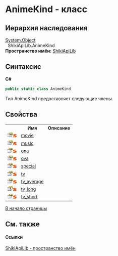 # AnimeKind - класс
 


## Иерархия наследования
<a href="http://msdn2.microsoft.com/ru-ru/library/e5kfa45b" target="_blank">System.Object</a><br />&nbsp;&nbsp;ShikiApiLib.AnimeKind<br />
**Пространство имён:**&nbsp;<a href="N_ShikiApiLib.md">ShikiApiLib</a><br />

## Синтаксис

**C#**<br />
``` C#
public static class AnimeKind
```

Тип AnimeKind предоставляет следующие члены.


## Свойства
<table><tr><th></th><th>Имя</th><th>Описание</th></tr><tr><td><img src="media/pubproperty.gif" /><img src="media/static.gif" /></td><td><a href="P_ShikiApiLib_AnimeKind_movie.md">movie</a></td><td /></tr><tr><td><img src="media/pubproperty.gif" /><img src="media/static.gif" /></td><td><a href="P_ShikiApiLib_AnimeKind_music">music</a></td><td /></tr><tr><td><img src="media/pubproperty.gif" /><img src="media/static.gif" /></td><td><a href="P_ShikiApiLib_AnimeKind_ona">ona</a></td><td /></tr><tr><td><img src="media/pubproperty.gif" /><img src="media/static.gif" /></td><td><a href="P_ShikiApiLib_AnimeKind_ova">ova</a></td><td /></tr><tr><td><img src="media/pubproperty.gif" /><img src="media/static.gif" /></td><td><a href="P_ShikiApiLib_AnimeKind_special.md">special</a></td><td /></tr><tr><td><img src="media/pubproperty.gif" /><img src="media/static.gif" /></td><td><a href="P_ShikiApiLib_AnimeKind_tv">tv</a></td><td /></tr><tr><td><img src="media/pubproperty.gif" /><img src="media/static.gif" /></td><td><a href="P_ShikiApiLib_AnimeKind_tv_average.md">tv_average</a></td><td /></tr><tr><td><img src="media/pubproperty.gif" /><img src="media/static.gif" /></td><td><a href="P_ShikiApiLib_AnimeKind_tv_long.md">tv_long</a></td><td /></tr><tr><td><img src="media/pubproperty.gif" /><img src="media/static.gif" /></td><td><a href="P_ShikiApiLib_AnimeKind_tv_short.md">tv_short</a></td><td /></tr></table>
<a href="#animekind---класс">В начало страницы</a>

## См. также


#### Ссылки
<a href="N_ShikiApiLib.md">ShikiApiLib - пространство имён</a><br />